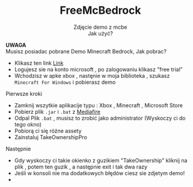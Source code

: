 <div align="center">

# FreeMcBedrock

Zdjęcie demo z mcbe <br/>
Jak użyć? <br/>
</div>

**UWAGA** <br/>
Musisz posiadac pobrane Demo Minecraft Bedrock,
Jak pobrac?
* Klikasz ten link [Link](https://login.live.com/login.srf?wa=wsignin1.0&rpsnv=15&rver=7.3.6963.0&wp=SA_20MIN&wreply=https%3a%2f%2fwww.microsoft.com%2fen-is%2fp%2fminecraft-for-windows%2f9nblggh2jhxj%3factivetab%3dpivot%3aoverviewtab&lc=1033&id=74335&claims=%7b%22compact%22%3a%7b%22name%22%3a%7b%22essential%22%3atrue%7d%7d%7d)
* Logujesz sie na konto microsoft , po zalogowaniu klikasz "free trial"
* Wchodzisz w apke xbox , nastęnie w moja biblioteka , szukasz `Minecraft For Windows` i pobierasz demo 

Pierwsze kroki<br/>
* Zamknij wszytkie aplikacije typu : Xbox , Minecraft , Microsoft Store    <br/>
* Pobierz plik `.jar` i `.bat` z [Mediafire](https://www.mediafire.com/folder/fhhl2zicx8cwl/instal+mc)
* Odpal Plik `.bat` , musisz to zrobić jako administrator (Wyskoczy ci do tego okno)
* Pobiorą ci się różne assety
* Zainstaluj TakeOwnershipPro<br/>

Następnie
* Gdy wyskoczy ci takie okienko z guzikiem "TakeOwnership" kliknij na plik , potem ten guzik , a następnie exit i tak dwa razy     <br/>
* Jeśli w konsoli nie ma dodatkowych błędów ciesz sie zdjetym demo! <br/>
* <br/>


